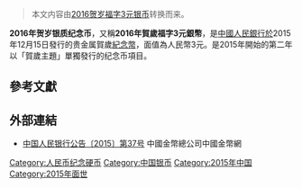 > 本文内容由[2016贺岁福字3元银币](https://zh.wikipedia.org/wiki/2016贺岁福字3元银币)转换而来。


**2016年贺岁银质纪念币**，又稱**2016年賀歲福字3元銀幣**，是[中國人民銀行於](https://zh.wikipedia.org/wiki/中國人民銀行 "wikilink")2015年12月15日發行的贵金属賀歲[紀念幣](https://zh.wikipedia.org/wiki/紀念幣 "wikilink")，面值為人民幣3元。是2015年開始的第二年以「賀歲主題」單獨發行的纪念币項目。

## 參考文獻

## 外部連結

  - [中国人民银行公告〔2015〕第37号](http://www.chngc.net/zhuanti/2016/hs/fxgg.html) 中國金幣總公司中國金幣網

[Category:人民币纪念硬币](https://zh.wikipedia.org/wiki/Category:人民币纪念硬币 "wikilink") [Category:中国银币](https://zh.wikipedia.org/wiki/Category:中国银币 "wikilink") [Category:2015年中国](https://zh.wikipedia.org/wiki/Category:2015年中国 "wikilink") [Category:2015年面世](https://zh.wikipedia.org/wiki/Category:2015年面世 "wikilink")